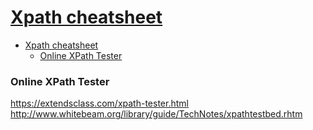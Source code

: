 
# [Xpath cheatsheet](https://devhints.io/xpath)


<!-- TOC -->
* [Xpath cheatsheet](#xpath-cheatsheet)
    * [Online XPath Tester](#online-xpath-tester)
<!-- TOC -->

### Online XPath Tester
https://extendsclass.com/xpath-tester.html
http://www.whitebeam.org/library/guide/TechNotes/xpathtestbed.rhtm


